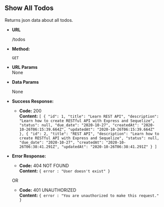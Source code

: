 **Show All Todos**
----
  Returns json data about all todos.

* **URL**

  /todos

* **Method:**

  `GET`
  
*  **URL Params** <br />
  None

* **Data Params**

  None

* **Success Response:**

  * **Code:** 200 <br />
    **Content:** `[
    {
        "id": 1,
        "title": "Learn REST API",
        "description": "Learn‌ ‌how‌ ‌to‌ ‌create‌ ‌RESTful‌ ‌API‌ ‌with‌ ‌Express‌ ‌and‌ ‌Sequelize",
        "status": null,
        "due_date": "2020-10-27",
        "createdAt": "2020-10-26T06:15:39.664Z",
        "updatedAt": "2020-10-26T06:15:39.664Z"
    },
    {
        "id": 2,
        "title": "REST API",
        "description": "Learn‌ ‌how‌ ‌to‌ ‌create‌ ‌RESTful‌ ‌API‌ ‌with‌ ‌Express‌ ‌and‌ ‌Sequelize",
        "status": null,
        "due_date": "2020-10-27",
        "createdAt": "2020-10-26T06:38:41.291Z",
        "updatedAt": "2020-10-26T06:38:41.291Z"
    }
]`
 
* **Error Response:**

  * **Code:** 404 NOT FOUND <br />
    **Content:** `{ error : "User doesn't exist" }`

  OR

  * **Code:** 401 UNAUTHORIZED <br />
    **Content:** `{ error : "You are unauthorized to make this request." }`